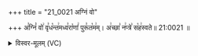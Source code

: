 +++
title = "21_0021 अग्निं वो"

+++
अ꣣ग्निं꣡ वो꣢ वृ꣣ध꣡न्त꣢मध्व꣣रा꣡णां꣢ पुरू꣣त꣡म꣢म्। अ꣢च्छा꣣ न꣢प्त्रे꣣ स꣡ह꣢स्वते॥ 21:0021 ॥

<details><summary>विस्वर-मूलम् (VC)</summary>

अग्निं वो वृधन्तमध्वराणां पुरूतमम् । अच्छा नप्त्रे सहस्वते ॥२१॥
</details>